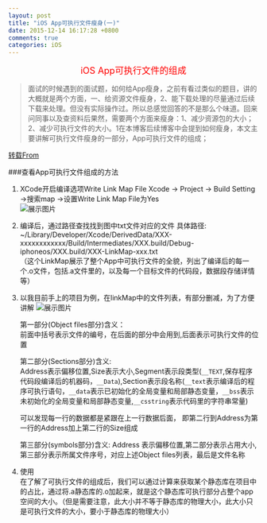 ```yaml
---
layout: post
title: "iOS App可执行文件瘦身(一)"
date: 2015-12-14 16:17:28 +0800
comments: true
categories: iOS
---
```

<div class="text" style="text-align:center;"><font size=4 color=red>iOS App可执行文件的组成</font></div>

> 面试的时候遇到的面试题，如何给App瘦身，之前有看过类似的题目，讲的大概就是两个方面，一、给资源文件瘦身，2、能下载处理的尽量通过后续下载来处理。但没有实际操作过。所以总感觉回答的不是那么个味道。回来问同事以及查资料后果然，需要两个方面来瘦身：1、减少资源包的大小；2、减少可执行文件的大小。1在本博客后续博客中会提到如何瘦身，本文主要讲解可执行文件瘦身的一部分，App可执行文件的组成；

<!--more-->

[转载From](http://blog.cnbang.net/tech/2296/)

###查看App可执行文件组成的方法
1. XCode开启编译选项Write Link Map File
Xcode -> Project -> Build Setting ->搜索map ->设置Write Link Map File为Yes  
![展示图片](http://7xopon.com1.z0.glb.clouddn.com/2015121401.png)

2. 编译后，通过路径查找找到图中txt文件对应的文件
   具体路径: ~/Library/Developer/Xcode/DerivedData/XXX-xxxxxxxxxxxx/Build/Intermediates/XXX.build/Debug-iphoneos/XXX.build/XXX-LinkMap-xxx.txt  
   （这个LinkMap展示了整个App中可执行文件的全貌，列出了编译后的每一个.o文件，包括.a文件里的，以及每一个目标文件的代码段，数据段存储详情等）
   
3. 以我目前手上的项目为例，在linkMap中的文件列表，有部分删减，为了方便讲解
![展示图片](http://7xopon.com1.z0.glb.clouddn.com/2015121402.png)

	第一部分(Object files部分)含义：  
	前面中括号表示文件的编号，在后面的部分中会用到,后面表示可执行文件的位置
	
	第二部分(Sections部分)含义:  
	Address表示偏移位置,Size表示大小,Segment表示段类型(`__TEXT`,保存程序代码段编译后的机器码，`__Data`),Section表示段名称(`__text`表示编译后的程序可执行语句，`__data`表示已初始化的全局变量和局部静态变量，`__bss`表示未初始化的全局变量和局部静态变量,`__csstring`表示代码里的字符串常量)
	
	可以发现每一行的数据都是紧跟在上一行数据后面， 即第二行到Address为第一行的Address加上第二行的Size组成
	
	第三部分(symbols部分)含义: 
	Address 表示偏移位置,第二部分表示占用大小,第三部分表示所属文件序号，对应上述Object files列表，最后是文件名称
	
4. 使用  
	在了解了可执行文件的组成后，我们可以通过计算来获取某个静态库在项目中的占比，通过将.a静态库的.o加起来，就是这个静态库可执行部分占整个app空间的大小。（但是需要注意，此大小并不等于静态库的物理大小，此大小只是可执行文件的大小，要小于静态库的物理大小）

	
	
	